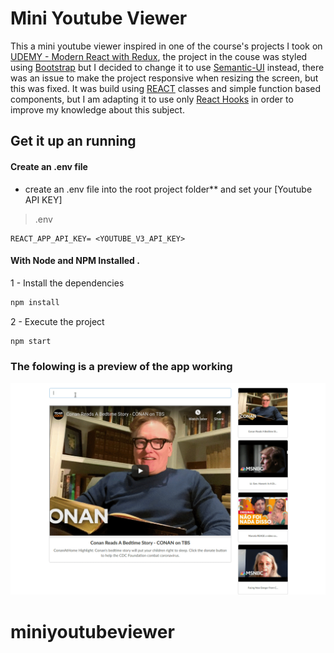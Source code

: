 # Mini Youtube Viewer

This a mini youtube viewer inspired in one of the course's projects I took on [UDEMY - Modern React with Redux](https://www.udemy.com/course/react-redux/), the project in the couse was styled using [Bootstrap](https://getbootstrap.com/) but I decided to change it to use [Semantic-UI](https://semantic-ui.com/) instead, there was an issue to make the project responsive when resizing the screen, but this was fixed. It was build using [REACT](https://reactjs.org/) classes and simple function based components, but I am adapting it to use only [React Hooks](https://reactjs.org/docs/hooks-intro.html) in order 
to improve my knowledge about this subject. 


## Get it up an running

#### Create an .env file

- create an .env file into the root project folder** and set your [Youtube API KEY]

> .env

```
REACT_APP_API_KEY= <YOUTUBE_V3_API_KEY>
```

#### With Node and NPM Installed .

1 - Install the dependencies

```bash
npm install
```

2 - Execute the project
```bash
npm start
```


### The folowing is a preview of the app working


![map_sample](resources/miniyoutubeviewer.gif)
# miniyoutubeviewer
